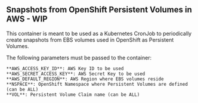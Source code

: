## Snapshots from OpenShift Persistent Volumes in AWS - WIP

This container is meant to be used as a Kubernetes CronJob to periodically create snapshots from EBS volumes used in OpenShift as Persistent Volumes.

The following parameters must be passed to the container:

    **AWS_ACCESS_KEY_ID**: AWS Key ID to be used
    **AWS_SECRET_ACCESS_KEY**: AWS Secret Key to be used
    **AWS_DEFAULT_REGION**: AWS Region where EBS volumes reside
    **NSPACE**: OpenShift Namespace where Persistent Volumes are defined (can be ALL)
    **VOL**: Persistent Volume Claim name (can be ALL)
